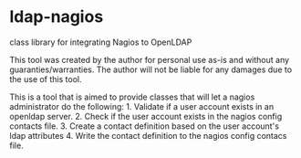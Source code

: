 # ldap-nagios
class library for integrating Nagios to OpenLDAP

This tool was created by the author for personal use as-is and without any guaranties/warranties. The author will not be liable for any damages due to the use of this tool.

This is a tool that is aimed to provide classes that will let a nagios administrator do the following:
    1. Validate if a user account exists in an openldap server.
    2. Check if the user account exists in the nagios config contacts file.
    3. Create a contact definition based on the user account's ldap attributes
    4. Write the contact definition to the nagios config contacs file.
    
